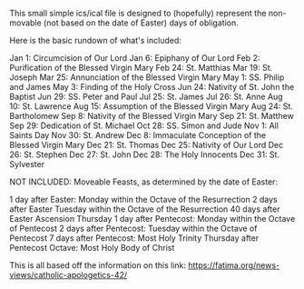 This small simple ics/ical file is designed to (hopefully) represent the non-movable (not based on the date of Easter) days of obligation.

Here is the basic rundown of what's included:

Jan 1:     Circumcision of Our Lord
Jan 6:     Epiphany of Our Lord
Feb 2:     Purification of the Blessed Virgin Mary
Feb 24:   St. Matthias
Mar 19:   St. Joseph
Mar 25:   Annunciation of the Blessed Virgin Mary
May 1:    SS. Philip and James
May 3:    Finding of the Holy Cross
Jun 24:   Nativity of St. John the Baptist
Jun 29:   SS. Peter and Paul
Jul 25:    St. James
Jul 26:    St. Anne
Aug 10:  St. Lawrence
Aug 15:  Assumption of the Blessed Virgin Mary
Aug 24:  St. Bartholomew
Sep 8:     Nativity of the Blessed Virgin Mary
Sep 21:  St. Matthew
Sep 29:  Dedication of St. Michael
Oct 28:   SS. Simon and Jude
Nov 1:    All Saints Day
Nov 30:  St. Andrew
Dec 8:     Immaculate Conception of the Blessed Virgin Mary
Dec 21:  St. Thomas
Dec 25:  Nativity of Our Lord
Dec 26:  St. Stephen
Dec 27:  St. John
Dec 28:  The Holy Innocents
Dec 31:  St. Sylvester

NOT INCLUDED:
Moveable Feasts, as determined by the date of Easter:

1 day after Easter:          Monday within the Octave of the Resurrection
2 days after Easter         Tuesday within the Octave of the Resurrection
40 days after Easter       Ascension Thursday
1 day after Pentecost:   Monday within the Octave of Pentecost
2 days after Pentecost: Tuesday within the Octave of Pentecost
7 days after Pentecost:                   Most Holy Trinity
Thursday after Pentecost Octave:        Most Holy Body of Christ

This is all based off the information on this link:
https://fatima.org/news-views/catholic-apologetics-42/
